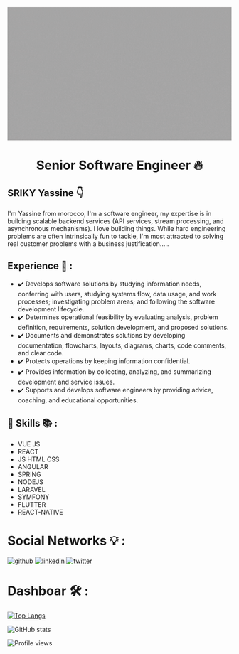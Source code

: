 <p align="center"> 
    <img src="https://github.com/Sriky-Yassine/Sriky-Yassine/blob/main/IT%20Dev.gif" align="center" height="300"></img>
</p>
<h1 align="center"> Senior Software Engineer 🔥 </h1> 

## SRIKY Yassine  :point_down:
I'm Yassine from morocco, I'm a software engineer,  my expertise is in building scalable backend services (API services, stream processing, and asynchronous mechanisms).
I love building things. While hard engineering problems are often intrinsically fun to tackle, I'm most attracted to solving real customer problems with a business justification.....

## Experience 📄 :

* :heavy_check_mark: Develops software solutions by studying information needs, conferring with users, studying systems flow, data usage, and work processes; investigating problem areas; and following the software development lifecycle.
* :heavy_check_mark: Determines operational feasibility by evaluating analysis, problem definition, requirements, solution development, and proposed solutions.
* :heavy_check_mark: Documents and demonstrates solutions by developing documentation, flowcharts, layouts, diagrams, charts, code comments, and clear code.
* :heavy_check_mark: Protects operations by keeping information confidential.
* :heavy_check_mark: Provides information by collecting, analyzing, and summarizing development and service issues.
* :heavy_check_mark: Supports and develops software engineers by providing advice, coaching, and educational opportunities.

## 🔭 Skills 📚 :
* VUE JS 
* REACT 
* JS HTML CSS
* ANGULAR
* SPRING
* NODEJS
* LARAVEL
* SYMFONY
* FLUTTER
* REACT-NATIVE

# Social Networks 💡 :
[<img src='https://cdn.jsdelivr.net/npm/simple-icons@3.0.1/icons/github.svg' alt='github' height='40'>](https://github.com/Sriky-Yassine)  [<img src='https://cdn.jsdelivr.net/npm/simple-icons@3.0.1/icons/linkedin.svg' alt='linkedin' height='40'>](https://www.linkedin.com/in/yassine-sriky-672274163/)  [<img src='https://cdn.jsdelivr.net/npm/simple-icons@3.0.1/icons/twitter.svg' alt='twitter' height='40'>](https://twitter.com/sriky_yassine)  

# Dashboar 🛠️ :
[![Top Langs](https://github-readme-stats.vercel.app/api/top-langs/?username=Sriky-Yassine)](https://github.com/anuraghazra/github-readme-stats)

![GitHub stats](https://github-readme-stats.vercel.app/api?username=Sriky-Yassine&show_icons=true&count_private=true)  

![Profile views](https://gpvc.arturio.dev/Sriky-Yassine)  

